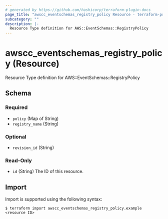 ```yaml
---
# generated by https://github.com/hashicorp/terraform-plugin-docs
page_title: "awscc_eventschemas_registry_policy Resource - terraform-provider-awscc"
subcategory: ""
description: |-
  Resource Type definition for AWS::EventSchemas::RegistryPolicy
---
```


# awscc_eventschemas_registry_policy (Resource)

Resource Type definition for AWS::EventSchemas::RegistryPolicy



<!-- schema generated by tfplugindocs -->
## Schema

### Required

- `policy` (Map of String)
- `registry_name` (String)

### Optional

- `revision_id` (String)

### Read-Only

- `id` (String) The ID of this resource.

## Import

Import is supported using the following syntax:

```shell
$ terraform import awscc_eventschemas_registry_policy.example <resource ID>
```
